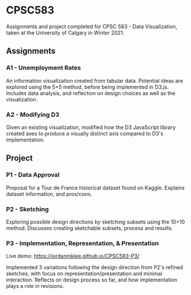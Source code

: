 # CPSC583

Assignments and project completed for CPSC 583 - Data Visualization, taken at the University of Calgary in Winter 2021.

## Assignments

### A1 - Unemployment Rates

An information visualization created from tabular data. Potential ideas are explored using the 5+5 method, before being implemented in D3.js. Includes data analysis, and reflection on design choices as well as the visualization.

### A2 - Modifying D3

Given an existing visualization, modified how the D3 JavaScript library created axes to produce a visually distinct axis compared to D3's implementation.

## Project

### P1 - Data Approval

Proposal for a Tour de France historical dataset found on Kaggle. Explains dataset information, and pros/cons.

### P2 - Sketching

Exploring possible design directions by sketching subsets using the 10+10 method. Discusses creating sketchable subsets, process and results.

### P3 - Implementation, Representation, & Presentation

Live demo: https://jordanmklee.github.io/CPSC583-P3/

Implemented 3 variations following the design direction from P2's refined sketches, with focus on representation/presentation and minimal interaction. Reflects on design process so far, and how implementation plays a role in revisions.